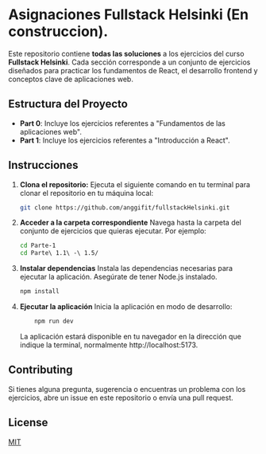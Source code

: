 # Asignaciones Fullstack Helsinki (En construccion).

Este repositorio contiene **todas las soluciones** a los ejercicios del curso **Fullstack Helsinki**. Cada sección corresponde a un conjunto de ejercicios diseñados para practicar los fundamentos de React, el desarrollo frontend y conceptos clave de aplicaciones web.

## Estructura del Proyecto

- **Part 0**: Incluye los ejercicios referentes a "Fundamentos de las aplicaciones web".
- **Part 1**: Incluye los ejercicios referentes a "Introducción a React".

## Instrucciones

1. **Clona el repositorio:**
   Ejecuta el siguiente comando en tu terminal para clonar el repositorio en tu máquina local:

   ```bash
   git clone https://github.com/anggifit/fullstackHelsinki.git

   ```

2. **Acceder a la carpeta correspondiente**
   Navega hasta la carpeta del conjunto de ejercicios que quieras ejecutar. Por ejemplo:

   ```bash
   cd Parte-1
   cd Parte\ 1.1\ -\ 1.5/

   ```

3. **Instalar dependencias**
   Instala las dependencias necesarias para ejecutar la aplicación. Asegúrate de tener Node.js instalado.

   ```bash
   npm install

   ```

4. **Ejecutar la aplicación**
   Inicia la aplicación en modo de desarrollo:

   ```bash
       npm run dev
   ```

   La aplicación estará disponible en tu navegador en la dirección que indique la terminal, normalmente http://localhost:5173.

## Contributing

Si tienes alguna pregunta, sugerencia o encuentras un problema con los ejercicios, abre un issue en este repositorio o envía una pull request.

## License

[MIT](https://choosealicense.com/licenses/mit/)
